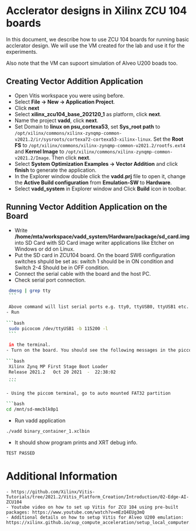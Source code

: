 # Acclerator designs in Xilinx ZCU 104 boards

In this document, we describe how to use ZCU 104 boards for running basic acclerator design. We will use the VM created for the lab and use it for the experiments.

Also note that the VM can supoort simulation of Alveo U200 boads too.

## Creating Vector Addition Application

   - Open Vitis workspace you were using before.
   - Select **File -> New -> Application Project**.
   - Click **next**
   - Select **xilinx_zcu104_base_202120_1** as platform, click **next**.
   - Name the project **vadd**, click **next**.
   - Set Domain to **linux on psu_cortexa53**, set **Sys_root path** to ```/opt/xilinx/commons/xilinx-zynqmp-common-v2021.2/ir/sysroots/cortexa72-cortexa53-xilinx-linux```. Set the **Root FS** to ```/opt/xilinx/commons/xilinx-zynqmp-common-v2021.2/rootfs.ext4``` and **Kernel Image** to ```/opt/xilinx/commons/xilinx-zynqmp-common-v2021.2/Image```. Then click **next**.
   - Select **System Optimization Examples -> Vector Addition** and click **finish** to generate the application.
   - In the Explorer window double click the **vadd.prj** file to open it, change the **Active Build configuration** from **Emulation-SW** to **Hardware**.
   - Select **vadd_system** in Explorer window and Click **Build** icon in toolbar.

## Running Vector Addition Application on the Board

   - Write **/home/mta/workspace/vadd_system/Hardware/package/sd_card.img** into SD Card with SD Card image writer applications like Etcher on Windows or dd on Linux.
   - Put the SD card in ZCU104 board. On the board SW6 configuration switches shpuld be set as: switch 1 should be in ON condition and Switch 2-4 Should be in OFF condition.
   - Connect the serial cable with the board and the host PC.
   - Check serial port connection. 

   ```bash
	dmesg | grep tty
	```
    
	Above command will list serial ports e.g. tty0, ttyUSB0, ttyUSB1 etc. 
   - Run 
	
   ```bash
	sudo picocom /dev/ttyUSB1 -b 115200 -l
	```
     
	in the terminal.
   - Turn on the board. You should see the following messages in the piccom terminal
	
   ```bash
	Xilinx Zynq MP First Stage Boot Loader 
	Release 2021.2   Oct 20 2021  -  22:38:02
	...
	``` 
   
   - Using the piccom terminal, go to auto mounted FAT32 partition

   ```bash
   cd /mnt/sd-mmcblk0p1
   ```

   - Run vadd application

   ```bash
   ./vadd binary_container_1.xclbin
   ```

   - It should show program prints and XRT debug info.

   ```
   TEST PASSED
   ```
# Additional Information
	- https://github.com/Xilinx/Vitis-Tutorials/tree/2021.2/Vitis_Platform_Creation/Introduction/02-Edge-AI-ZCU104
	- Youtube video on how to set up Vitis for ZCU 104 using pre-built packages: https://www.youtube.com/watch?v=mEzQ4EUg3mQ
	- Additional details on how to setup Vitis for Alveo U200 emulation: https://xilinx.github.io/xup_compute_acceleration/setup_local_computer.html
